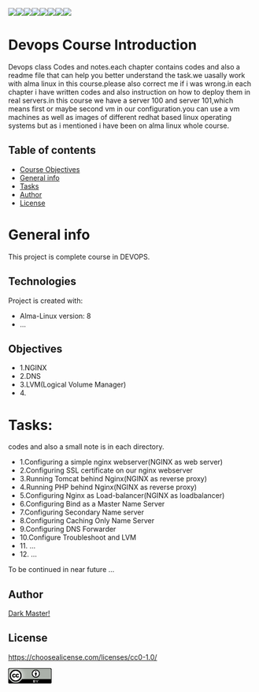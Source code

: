 <img src="https://img.shields.io/badge/Linux-FCC624?style=for-the-badge&logo=linux&logoColor=black"><img src="https://img.shields.io/badge/Ansible-000000?style=for-the-badge&logo=ansible&logoColor=white"><img src="https://img.shields.io/badge/Python-FFD43B?style=for-the-badge&logo=python&logoColor=blue"><img src="https://img.shields.io/badge/Nginx-009639?style=for-the-badge&logo=nginx&logoColor=white"><img src="https://img.shields.io/badge/Docker-2CA5E0?style=for-the-badge&logo=docker&logoColor=white"><img src="https://img.shields.io/badge/Shell_Script-121011?style=for-the-badge&logo=gnu-bash&logoColor=white"><img src="https://img.shields.io/badge/VSCode-0078D4?style=for-the-badge&logo=visual%20studio%20code&logoColor=white"><img src="https://img.shields.io/badge/VIM-%2311AB00.svg?&style=for-the-badge&logo=vim&logoColor=white">


# Devops Course Introduction
<p>Devops class Codes and notes.each chapter contains codes and also a readme file that can help you better understand the task.we uasally work with alma linux in this course.please also correct me if i was wrong.in each chapter i have written codes and also instruction on how to deploy them in real servers.in this course we have a server 100 and server 101,which means first or maybe second vm in our configuration.you can use a vm machines as well as images of different redhat based linux operating systems but as i mentioned i have been on alma linux whole course.</p>


## Table of contents
* [Course Objectives](#Objectives)
* [General info](#General)
* [Tasks](#tasks)
* [Author](#Author)
* [License](#license)


<h1>General info </h1>
This project is complete course in DEVOPS.  


## Technologies
Project is created with:
* Alma-Linux version: 8
* ...


## Objectives
<ul>
<li>1.NGINX</li>
<li>2.DNS</li>
<li>3.LVM(Logical Volume Manager)</li>
<li>4.</li>

</ul>

<h1>Tasks:</h1>
<p>codes and also a small note is in each directory.</p>
<ul>
<li>1.Configuring a simple nginx webserver(NGINX as web server)</li>
<li>2.Configuring SSL certificate on our nginx webserver</li>
<li>3.Running Tomcat behind Nginx(NGINX as reverse proxy)</li>
<li>4.Running PHP behind Nginx(NGINX as reverse proxy) </li>
<li>5.Configuring Nginx as Load-balancer(NGINX as loadbalancer)</li>
<li>6.Configuring Bind as a Master Name Server</li>
<li>7.Configuring Secondary Name server</li>
<li>8.Configuring Caching Only Name Server</li>
<li>9.Configuring DNS Forwarder</li>
<li>10.Configure Troubleshoot and LVM</li>
<li>11. ...</li>
<li>12. ...</li>
</ul>

<p>To be continued in near future ...</p>


## Author
[Dark Master!](https://github.com/pakoti)

## License

https://choosealicense.com/licenses/cc0-1.0/

<img src=88x31.png>